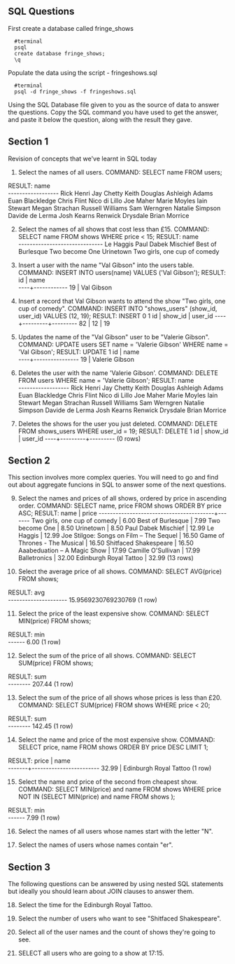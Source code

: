 ## SQL Questions 

First create a database called fringe_shows
```
  #terminal
  psql
  create database fringe_shows;
  \q
```

Populate the data using the script - fringeshows.sql
```
  #terminal
  psql -d fringe_shows -f fringeshows.sql
```

Using the SQL Database file given to you as the source of data to answer the questions.  Copy the SQL command you have used to get the answer, and paste it below the question, along with the result they gave.


## Section 1

  Revision of concepts that we've learnt in SQL today

  1. Select the names of all users.
  COMMAND:
    SELECT name FROM users;

  RESULT:
           name       
    ------------------
     Rick Henri
     Jay Chetty
     Keith Douglas
     Ashleigh Adams
     Euan Blackledge
     Chris Flint
     Nico di Lillo
     Joe Maher
     Marie Moyles
     Iain Stewart
     Megan Strachan
     Russell Williams
     Sam Werngren
     Natalie Simpson
     Davide de Lerma
     Josh Kearns
     Renwick Drysdale
     Brian Morrice

  2. Select the names of all shows that cost less than £15.
  COMMAND:
    SELECT name FROM shows WHERE price < 15;
  RESULT:
                 name             
    ------------------------------
     Le Haggis
     Paul Dabek Mischief 
     Best of Burlesque
     Two become One
     Urinetown
     Two girls, one cup of comedy

  3. Insert a user with the name "Val Gibson" into the users table.
  COMMAND:
    INSERT INTO users(name) VALUES ('Val Gibson');
  RESULT:
    id |    name    
    ----+------------
    19 | Val Gibson

  4. Insert a record that Val Gibson wants to attend the show "Two girls, one cup of comedy".
  COMMAND:
    INSERT INTO "shows_users" (show_id, user_id) VALUES (12, 19);
  RESULT:
    INSERT 0 1
     id | show_id | user_id 
    ----+---------+---------
     82 |      12 |      19

  5. Updates the name of the "Val Gibson" user to be "Valerie Gibson".
  COMMAND:
    UPDATE users SET name = 'Valerie Gibson' WHERE name = 'Val Gibson';
  RESULT:
    UPDATE 1
     id |      name      
    ----+----------------
     19 | Valerie Gibson

  6. Deletes the user with the name 'Valerie Gibson'.
  COMMAND:
    DELETE FROM users WHERE name = 'Valerie Gibson';
  RESULT:
           name       
    ------------------
     Rick Henri
     Jay Chetty
     Keith Douglas
     Ashleigh Adams
     Euan Blackledge
     Chris Flint
     Nico di Lillo
     Joe Maher
     Marie Moyles
     Iain Stewart
     Megan Strachan
     Russell Williams
     Sam Werngren
     Natalie Simpson
     Davide de Lerma
     Josh Kearns
     Renwick Drysdale
     Brian Morrice

  7. Deletes the shows for the user you just deleted.
  COMMAND:
    DELETE FROM shows_users WHERE user_id = 19;
  RESULT:
    DELETE 1
     id | show_id | user_id 
    ----+---------+---------
    (0 rows)


## Section 2

  This section involves more complex queries.  You will need to go and find out about aggregate funcions in SQL to answer some of the next questions.

  9. Select the names and prices of all shows, ordered by price in ascending order.
  COMMAND:
    SELECT name, price 
    FROM shows
    ORDER BY price ASC;
  RESULT:
                      name                   | price 
    -----------------------------------------+-------
     Two girls, one cup of comedy            |  6.00
     Best of Burlesque                       |  7.99
     Two become One                          |  8.50
     Urinetown                               |  8.50
     Paul Dabek Mischief                     | 12.99
     Le Haggis                               | 12.99
     Joe Stilgoe: Songs on Film – The Sequel | 16.50
     Game of Thrones - The Musical           | 16.50
     Shitfaced Shakespeare                   | 16.50
     Aaabeduation – A Magic Show             | 17.99
     Camille O'Sullivan                      | 17.99
     Balletronics                            | 32.00
     Edinburgh Royal Tattoo                  | 32.99
    (13 rows)

  10. Select the average price of all shows.
  COMMAND:
    SELECT AVG(price) FROM shows;

  RESULT:
             avg         
    ---------------------
     15.9569230769230769
    (1 row)

  11. Select the price of the least expensive show.
  COMMAND:
    SELECT MIN(price) FROM shows;

  RESULT:
     min  
    ------
     6.00
    (1 row)

  12. Select the sum of the price of all shows.
  COMMAND:
    SELECT SUM(price) FROM shows;

  RESULT:
      sum   
    --------
     207.44
    (1 row)

  13. Select the sum of the price of all shows whose prices is less than £20.
  COMMAND:
      SELECT SUM(price) FROM shows WHERE price < 20;

  RESULT:
      sum   
    --------
     142.45
    (1 row)

  14. Select the name and price of the most expensive show.
  COMMAND:
    SELECT price, name FROM shows
    ORDER BY price DESC
    LIMIT 1;

  RESULT:
     price |          name          
    -------+------------------------
     32.99 | Edinburgh Royal Tattoo
    (1 row)

  15. Select the name and price of the second from cheapest show.
  COMMAND:
    SELECT MIN(price) and name FROM shows
    WHERE price NOT IN (SELECT MIN(price) and name FROM shows );

  RESULT:
     min  
    ------
     7.99
    (1 row)

  16. Select the names of all users whose names start with the letter "N".

  17. Select the names of users whose names contain "er".


## Section 3

  The following questions can be answered by using nested SQL statements but ideally you should learn about JOIN clauses to answer them.

  18. Select the time for the Edinburgh Royal Tattoo.

  19. Select the number of users who want to see "Shitfaced Shakespeare".

  20. Select all of the user names and the count of shows they're going to see.

  21. SELECT all users who are going to a show at 17:15.
